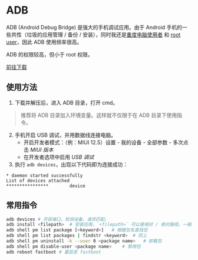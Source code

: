 # ADB
ADB (Android Debug Bridge) 是强大的手机调试应用。由于 Android 手机的一些共性（垃圾的应用管理 / 备份 / 安装），同时我还是[重度电脑使用者](../gossip/author.md#我的爱好) 和 [root user](./mobile_setting.md#刷机)，因此 ADB 使用频率很高。

ADB 的权限较高，但小于 root 权限。

[前往下载](../farraginous/recommend_packages.md#adb)
## 使用方法
1. 下载并解压后，进入 ADB 目录，打开 cmd。
> 推荐将 ADB 目录加入环境变量。这样就不仅限于在 ADB 目录下使用指令。
2. 手机开启 USB 调试，并用数据线连接电脑。
    * 开启开发者模式：（例：MIUI 12.5）设置 - 我的设备 - 全部参数 - 多次点击 *MIUI 版本*
    * 在开发者选项中启用 *USB 调试*
3. 执行 `adb devices`，出现以下代码即为连接成功：
```batch
* daemon started successfully
List of devices attached
****************        device
```
## 常用指令
```sh
adb devices # 开启端口，检测设备，请求匹配。
adb install <filepath>  # 安装应用。`<filepath>` 可以是相对 / 绝对路径。一般为 .apk 文件。
adb shell pm list package [<keyword>]   # 根据包名查找包
adb shell pm list packages | findstr <keyword>  # 同上
adb shell pm uninstall -k --user 0 <package name>   # 卸载包
adb shell pm disable-user <package name>    # 禁用包
adb reboot fastboot # 重启至 fastboot
```